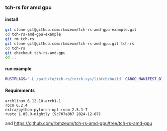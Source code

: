 ### tch-rs for amd gpu

#### install

```bash
git clone git@github.com:rbmzeum/tch-rs-amd-gpu-example.git
cd tch-rs-amd-gpu-example
git rm tch-rs
git clone git@github.com:rbmzeum/tch-rs-amd-gpu.git tch-rs
cd tch-rs
git checkout tch-rs-amd-gpu
cd ..
```

#### run example

```bash
RUSTFLAGS='-L /path/to/tch-rs/torch-sys/libtch/build' CARGO_MANIFEST_DIR=/path/to/tch-rs/torch-sys/libtch/build cargo run --release --bin basics
```

#### Requirements

```
archlinux 6.12.10-arch1-1
rocm 6.2.4
extra/python-pytorch-opt-rocm 2.5.1-7
rustc 1.85.0-nightly (9c707a8b7 2024-12-07)
```

and https://github.com/rbmzeum/tch-rs-amd-gpu/tree/tch-rs-amd-gpu
